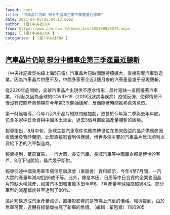 ```yaml
---
layout: post
title: "汽車晶片仍缺 部分中國車企第三季產量近腰斬"
date: 2021-09-05T05:04:13.000Z
author: (臺)中央社CNA
from: https://www.cna.com.tw/news/acn/202109050074.aspx
tags: [ (臺)中央社CNA ]
categories: [ (臺)中央社CNA ]
---
```

<!--1630818253000-->
[汽車晶片仍缺 部分中國車企第三季產量近腰斬](https://www.cna.com.tw/news/acn/202109050074.aspx)
------

<div>
<div></div><div class="paragraph"><p>（中央社記者吳柏緯上海5日電）汽車晶片短缺問題持續擴大，直接影響汽車製造業。因為汽車晶片供應不及，中國多家車企近3個月來的汽車產量幾乎呈現腰斬。</p><p>從2020年底開始，全球汽車晶片出現供不應求情形，晶片短缺一直困擾著汽車業，7月起又因為全球的COVID-19（2019冠狀病毒疾病）疫情反彈，使得情勢不僅沒有按照產業預期在今年第3季開始緩解，反而隨著時間推移愈演愈烈。</p><p>第一財經報導，今年7月汽車晶片短缺問題加劇，更甚於今年第二季與去年年底，包含多家中日合資與中國本土車企，過去3個月都面臨產量腰斬的困境。</p><p>報導指出，8月中旬，全球主要汽車零件供應商博世位在馬來西亞的晶片供應商因疫情爆發暫時關閉，此舉直接影響到供應鏈，博世多個主要的汽車晶片無法順利出貨給下游的汽車製造商。</p><p>報導提到，華晨寶馬、一汽大眾、長安汽車、長城汽車等中國車企都是博世的客戶，8月下旬開始，晶片幾乎斷供。</p><p>報導引述中國乘用車市場信息聯席會（乘聯會）資料顯示，今年4至7月間，一汽大眾的產量年減4成到6成不等。此外，像是本田、日產等中日合資的企業也因晶片短缺大幅減產，如廣汽本田和東風本田今年6、7月產量年減幅度超過4成，部分車型的減產幅度甚至達到了80%。</p><p>晶片短缺造成汽車產量減少，直接影影響的是市場上汽車的價格。報導提到，由於無車可賣，近期有經銷商拉高了新車的售價。（編輯：翟思嘉）1100905</p></div>
</div>
